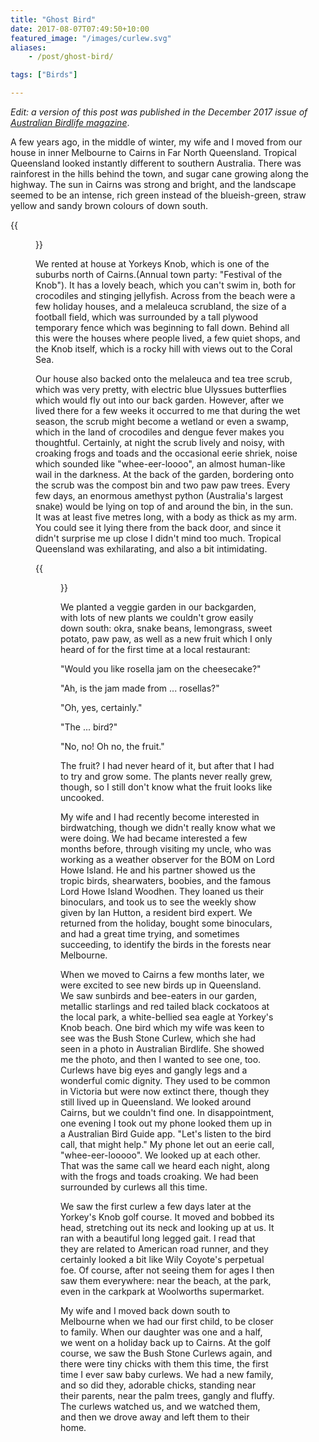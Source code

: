 ```yaml
---
title: "Ghost Bird"
date: 2017-08-07T07:49:50+10:00
featured_image: "/images/curlew.svg"
aliases:
    - /post/ghost-bird/

tags: ["Birds"]

---
```




_Edit: a version of this post was published in the December 2017 issue of [Australian Birdlife magazine](http://birdlife.org.au/australian-birdlife/filter/december-2017)_.


A few years ago, in the middle of winter, my wife and I moved from our house in inner Melbourne to Cairns in Far North Queensland.  Tropical Queensland looked instantly different to southern Australia. There was rainforest in the hills behind the town, and sugar cane growing along the highway. The sun in Cairns was strong and bright, and the landscape seemed to be an intense, rich green instead of the blueish-green, straw yellow and sandy brown colours of down south.

{{<figure src="/images/curlew.svg" >}}

We rented at house at Yorkeys Knob, which is one of the suburbs north of Cairns.(Annual town party: "Festival of the Knob"). It has a lovely beach, which you can't swim in, both for crocodiles and stinging jellyfish. Across from the beach were a few holiday houses, and a melaleuca scrubland, the size of a football field, which was surrounded by a tall plywood temporary fence which was beginning to fall down. Behind all this were the houses where people lived, a few quiet shops, and the Knob itself, which is a rocky hill with views out to the Coral Sea.

Our house also backed onto the melaleuca and tea tree scrub, which was very pretty, with electric blue Ulyssues butterflies which would fly out into our back garden. However, after we lived there for a few weeks it occurred to me that during the wet season, the scrub might become a wetland or even a swamp, which in the land of crocodiles and dengue fever makes you thoughtful. Certainly, at night the scrub lively and noisy, with croaking frogs and toads and the occasional eerie shriek, noise which sounded like "whee-eer-loooo", an almost human-like wail in the darkness. At the back of the garden, bordering onto the scrub was the compost bin and two paw paw trees. Every few days, an enormous amethyst python (Australia's largest snake) would be lying on top of and around the bin, in the sun. It was at least five metres long, with a body as thick as my arm. You could see it lying there from the back door, and since it didn't surprise me up close I didn't mind too much. Tropical Queensland was exhilarating, and also a bit intimidating.

{{<figure src="/images/snake.svg" >}}

We planted a veggie garden in our backgarden, with lots of new plants we couldn't grow easily down south: okra, snake beans, lemongrass, sweet potato, paw paw, as well as a new fruit which I only heard of for the first time at a local restaurant:

  "Would you like rosella jam on the cheesecake?"

  "Ah, is the jam made from ... rosellas?"

  "Oh, yes, certainly."

  "The ... bird?"

  "No, no! Oh no, the fruit."


The fruit? I had never heard of it, but after that I had to try and grow some. The plants never really grew, though, so I still don't know what the fruit looks like uncooked.

My wife and I had recently become interested in birdwatching, though we didn't really know what we were doing. We had became interested a few months before, through visiting my uncle, who was working as a weather observer for the BOM on Lord Howe Island. He and his partner showed us the tropic birds, shearwaters, boobies, and the famous Lord Howe Island Woodhen. They loaned us their binoculars, and took us to see the weekly show given by Ian Hutton, a resident bird expert. We returned from the holiday, bought some binoculars, and had a great time trying, and sometimes succeeding, to identify the birds in the forests near Melbourne.

When we moved to Cairns a few months later, we were excited to see new birds up in Queensland. We saw sunbirds and bee-eaters in our garden, metallic starlings and red tailed black cockatoos at the local park, a white-bellied sea eagle at Yorkey's Knob beach. One bird which my wife was keen to see was the Bush Stone Curlew, which she had seen in a photo in Australian Birdlife. She showed me the photo, and then I wanted to see one, too. Curlews have big eyes and gangly legs and a wonderful comic dignity. They used to be common in Victoria but were now extinct there, though they still lived up in Queensland. We looked around Cairns, but we couldn't find one. In disappointment, one evening I took out my phone looked them up in a Australian Bird Guide app. "Let's listen to the bird call, that might help." My phone let out an eerie call, "whee-eer-looooo". We looked up at each other. That was the same call we heard each night, along with the frogs and toads croaking. We had been surrounded by curlews all this time.

We saw the first curlew a few days later at the Yorkey's Knob golf course. It moved and bobbed its head, stretching out its neck and looking up at us. It ran with a beautiful long legged gait. I read that they are related to American road runner, and they certainly looked a bit like Wily Coyote's perpetual foe. Of course, after not seeing them for ages I then saw them everywhere: near the beach, at the park, even in the carkpark at Woolworths supermarket.

My wife and I moved back down south to Melbourne when we had our first child, to be closer to family. When our daughter was one and a half, we went on a holiday back up to Cairns. At the golf course, we saw the Bush Stone Curlews again, and there were tiny chicks with them this time, the first time I ever saw baby curlews. We had a new family, and so did they, adorable chicks, standing near their parents, near the palm trees, gangly and fluffy. The curlews watched us, and we watched them, and then we drove away and left them to their home.


